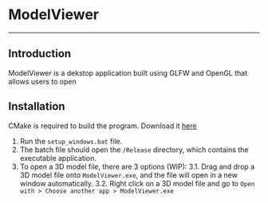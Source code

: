 # ModelViewer
___
## Introduction
ModelViewer is a dekstop application built using GLFW and OpenGL that allows users to open

## Installation
CMake is required to build the program. Download it [here](https://cmake.org/download/)
1. Run the `setup_windows.bat` file.
2. The batch file should open the `/Release` directory, which contains the executable application.
3. To open a 3D model file, there are 3 options (WIP):
   3.1. Drag and drop a 3D model file onto `ModelViewer.exe`, and the file will open in a new window automatically.
   3.2. Right click on a 3D model file and go to `Open with > Choose another app > ModelViewer.exe`
##
